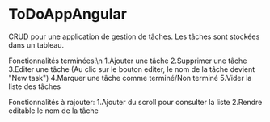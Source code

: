 # ToDoAppAngular

CRUD pour une application de gestion de tâches.
Les tâches sont stockées dans un tableau.

Fonctionnalités terminées:\n
1.Ajouter une tâche
2.Supprimer une tâche
3.Editer une tâche (Au clic sur le bouton editer, le nom de la tâche devient "New task")
4.Marquer une tâche comme terminé/Non terminé 
5.Vider la liste des tâches

Fonctionnalités à rajouter:
1.Ajouter du scroll pour consulter la liste
2.Rendre editable le nom de la tâche

